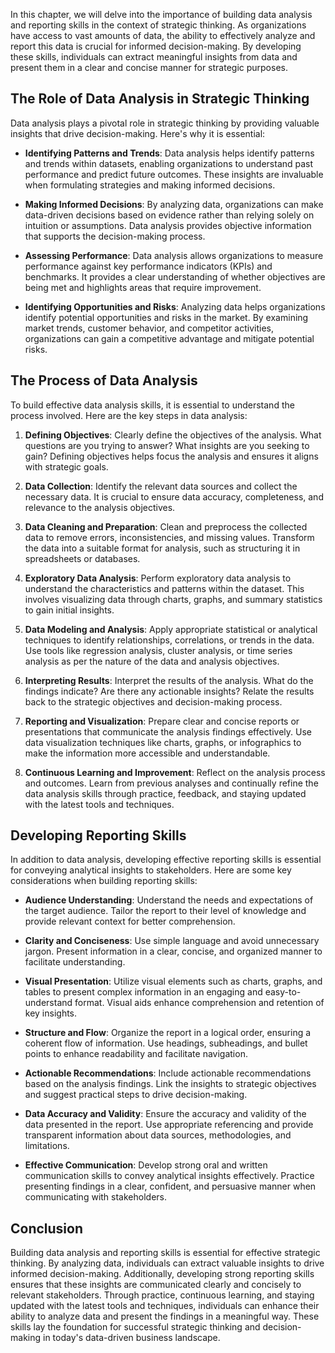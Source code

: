 
In this chapter, we will delve into the importance of building data analysis and reporting skills in the context of strategic thinking. As organizations have access to vast amounts of data, the ability to effectively analyze and report this data is crucial for informed decision-making. By developing these skills, individuals can extract meaningful insights from data and present them in a clear and concise manner for strategic purposes.

## The Role of Data Analysis in Strategic Thinking

Data analysis plays a pivotal role in strategic thinking by providing valuable insights that drive decision-making. Here's why it is essential:

- **Identifying Patterns and Trends**: Data analysis helps identify patterns and trends within datasets, enabling organizations to understand past performance and predict future outcomes. These insights are invaluable when formulating strategies and making informed decisions.
    
- **Making Informed Decisions**: By analyzing data, organizations can make data-driven decisions based on evidence rather than relying solely on intuition or assumptions. Data analysis provides objective information that supports the decision-making process.
    
- **Assessing Performance**: Data analysis allows organizations to measure performance against key performance indicators (KPIs) and benchmarks. It provides a clear understanding of whether objectives are being met and highlights areas that require improvement.
    
- **Identifying Opportunities and Risks**: Analyzing data helps organizations identify potential opportunities and risks in the market. By examining market trends, customer behavior, and competitor activities, organizations can gain a competitive advantage and mitigate potential risks.
    

## The Process of Data Analysis

To build effective data analysis skills, it is essential to understand the process involved. Here are the key steps in data analysis:

1. **Defining Objectives**: Clearly define the objectives of the analysis. What questions are you trying to answer? What insights are you seeking to gain? Defining objectives helps focus the analysis and ensures it aligns with strategic goals.
    
2. **Data Collection**: Identify the relevant data sources and collect the necessary data. It is crucial to ensure data accuracy, completeness, and relevance to the analysis objectives.
    
3. **Data Cleaning and Preparation**: Clean and preprocess the collected data to remove errors, inconsistencies, and missing values. Transform the data into a suitable format for analysis, such as structuring it in spreadsheets or databases.
    
4. **Exploratory Data Analysis**: Perform exploratory data analysis to understand the characteristics and patterns within the dataset. This involves visualizing data through charts, graphs, and summary statistics to gain initial insights.
    
5. **Data Modeling and Analysis**: Apply appropriate statistical or analytical techniques to identify relationships, correlations, or trends in the data. Use tools like regression analysis, cluster analysis, or time series analysis as per the nature of the data and analysis objectives.
    
6. **Interpreting Results**: Interpret the results of the analysis. What do the findings indicate? Are there any actionable insights? Relate the results back to the strategic objectives and decision-making process.
    
7. **Reporting and Visualization**: Prepare clear and concise reports or presentations that communicate the analysis findings effectively. Use data visualization techniques like charts, graphs, or infographics to make the information more accessible and understandable.
    
8. **Continuous Learning and Improvement**: Reflect on the analysis process and outcomes. Learn from previous analyses and continually refine the data analysis skills through practice, feedback, and staying updated with the latest tools and techniques.
    

## Developing Reporting Skills

In addition to data analysis, developing effective reporting skills is essential for conveying analytical insights to stakeholders. Here are some key considerations when building reporting skills:

- **Audience Understanding**: Understand the needs and expectations of the target audience. Tailor the report to their level of knowledge and provide relevant context for better comprehension.
    
- **Clarity and Conciseness**: Use simple language and avoid unnecessary jargon. Present information in a clear, concise, and organized manner to facilitate understanding.
    
- **Visual Presentation**: Utilize visual elements such as charts, graphs, and tables to present complex information in an engaging and easy-to-understand format. Visual aids enhance comprehension and retention of key insights.
    
- **Structure and Flow**: Organize the report in a logical order, ensuring a coherent flow of information. Use headings, subheadings, and bullet points to enhance readability and facilitate navigation.
    
- **Actionable Recommendations**: Include actionable recommendations based on the analysis findings. Link the insights to strategic objectives and suggest practical steps to drive decision-making.
    
- **Data Accuracy and Validity**: Ensure the accuracy and validity of the data presented in the report. Use appropriate referencing and provide transparent information about data sources, methodologies, and limitations.
    
- **Effective Communication**: Develop strong oral and written communication skills to convey analytical insights effectively. Practice presenting findings in a clear, confident, and persuasive manner when communicating with stakeholders.
    

## Conclusion

Building data analysis and reporting skills is essential for effective strategic thinking. By analyzing data, individuals can extract valuable insights to drive informed decision-making. Additionally, developing strong reporting skills ensures that these insights are communicated clearly and concisely to relevant stakeholders. Through practice, continuous learning, and staying updated with the latest tools and techniques, individuals can enhance their ability to analyze data and present the findings in a meaningful way. These skills lay the foundation for successful strategic thinking and decision-making in today's data-driven business landscape.
